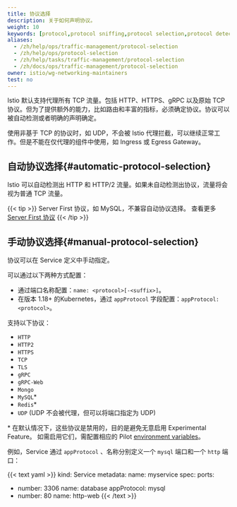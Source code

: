 ```yaml
---
title: 协议选择
description: 关于如何声明协议。
weight: 10
keywords: [protocol,protocol sniffing,protocol selection,protocol detection]
aliases:
  - /zh/help/ops/traffic-management/protocol-selection
  - /zh/help/ops/protocol-selection
  - /zh/help/tasks/traffic-management/protocol-selection
  - /zh/docs/ops/traffic-management/protocol-selection
owner: istio/wg-networking-maintainers
test: no
---
```


Istio 默认支持代理所有 TCP 流量。包括 HTTP、HTTPS、gRPC 以及原始 TCP 协议。但为了提供额外的能力，比如路由和丰富的指标，必须确定协议。协议可以被自动检测或者明确的声明确定。

使用非基于 TCP 的协议时，如 UDP，不会被 Istio 代理拦截，可以继续正常工作。但是不能在仅代理的组件中使用，如 Ingress 或 Egress Gateway。

## 自动协议选择{#automatic-protocol-selection}

Istio 可以自动检测出 HTTP 和 HTTP/2 流量。如果未自动检测出协议，流量将会视为普通 TCP 流量。

{{< tip >}}
Server First 协议，如 MySQL，不兼容自动协议选择。
查看更多[Server First 协议](/zh/docs/ops/deployment/requirements#server-first-protocols)
{{< /tip >}}

## 手动协议选择{#manual-protocol-selection}

协议可以在 Service 定义中手动指定。

可以通过以下两种方式配置：

- 通过端口名称配置：`name: <protocol>[-<suffix>]`。
- 在版本 1.18+ 的Kubernetes，通过 `appProtocol` 字段配置：`appProtocol: <protocol>`。

支持以下协议：

- `HTTP`
- `HTTP2`
- `HTTPS`
- `TCP`
- `TLS`
- `gRPC`
- `gRPC-Web`
- `Mongo`
- `MySQL`\*
- `Redis`\*
- `UDP` (UDP 不会被代理，但可以将端口指定为 UDP)

\* 在默认情况下，这些协议是禁用的，目的是避免无意启用 Experimental Feature。
如需启用它们，需配置相应的 Pilot [environment variables](/zh/docs/reference/commands/pilot-discovery/#envvars)。

例如，Service 通过 `appProtocol` 、名称分别定义一个 `mysql` 端口和一个 `http` 端口：

{{< text yaml >}}
kind: Service
metadata:
  name: myservice
spec:
  ports:
  - number: 3306
    name: database
    appProtocol: mysql
  - number: 80
    name: http-web
{{< /text >}}
